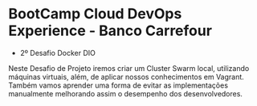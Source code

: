 # BootCamp Cloud DevOps Experience - Banco Carrefour
* 2º Desafio Docker DIO

Neste Desafio de Projeto iremos criar um Cluster Swarm local, utilizando máquinas virtuais, além, de aplicar nossos conhecimentos em Vagrant. 
Também vamos aprender uma forma de evitar as implementações manualmente melhorando assim o desempenho dos desenvolvedores.
